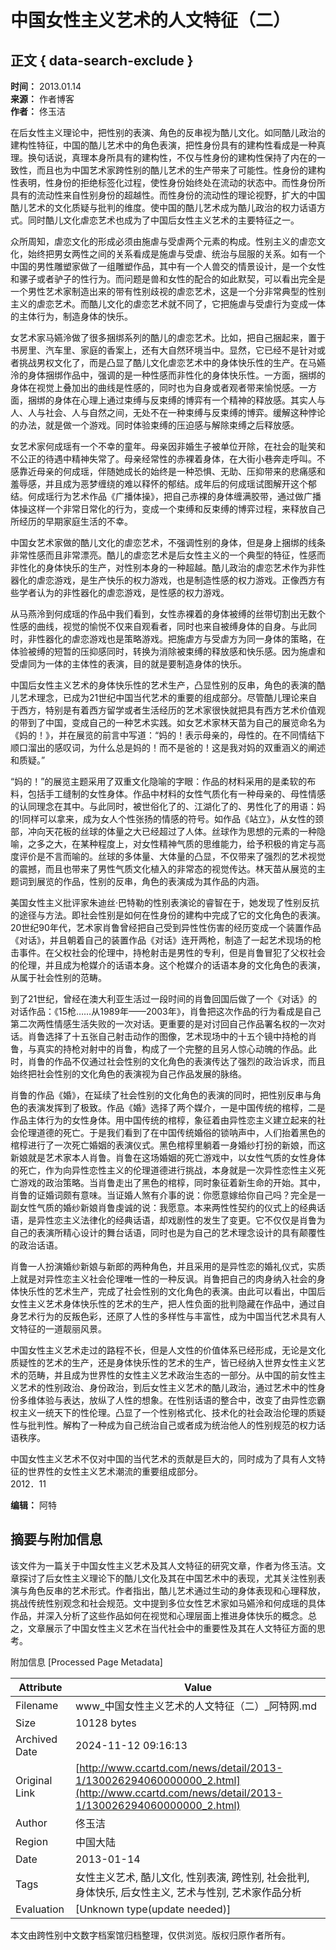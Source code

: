 # 中国女性主义艺术的人文特征（二）

## 正文 { data-search-exclude }


**时间：** 2013.01.14  
**来源：** 作者博客  
**作者：** 佟玉洁

在后女性主义理论中，把性别的表演、角色的反串视为酷儿文化。如同酷儿政治的建构性特征，中国的酷儿艺术中的角色表演，把性身份具有的建构性看成是一种真理。换句话说，真理本身所具有的建构性，不仅与性身份的建构性保持了内在的一致性，而且也为中国艺术家跨性别的酷儿艺术的生产带来了可能性。性身份的建构性表明，性身份的拒绝标签化过程，使性身份始终处在流动的状态中。而性身份所具有的流动性来自性别身份的超越性。而性身份的流动性的理论视野，扩大的中国酷儿艺术的文化质疑与批判的维度。使中国的酷儿艺术成为酷儿政治的权力话语方式。同时酷儿文化虐恋艺术也成为了中国后女性主义艺术的主要特征之一。

众所周知，虐恋文化的形成必须由施虐与受虐两个元素的构成。性别主义的虐恋文化，始终把男女两性之间的关系看成是施虐与受虐、统治与屈服的关系。如有一个中国的男性雕塑家做了一组雕塑作品，其中有一个人兽交的情景设计，是一个女性和骡子或者驴子的性行为。而问题是兽和女性的配合的如此默契，可以看出完全是一个男性艺术家制造出来的带有性别歧视的虐恋艺术，这是一个分非常典型的性别主义的虐恋艺术。而酷儿文化的虐恋艺术就不同了，它把施虐与受虐行为变成一体的主体行为，制造身体的快乐。

女艺术家马嬿泠做了很多捆绑系列的酷儿的虐恋艺术。比如，把自己捆起来，置于书房里、汽车里、家庭的香案上，还有大自然环境当中。显然，它已经不是针对或者挑战男权文化了，而是凸显了酷儿文化虐恋艺术中的身体快乐性的生产。在马嬿泠的身体捆绑作品中，强调的是一种性感而非性化的身体快乐性。一方面，捆绑的身体在视觉上叠加出的曲线是性感的，同时也为自身或者观者带来愉悦感。一方面，捆绑的身体在心理上通过束缚与反束缚的博弈有一个精神的释放感。其实人与人、人与社会、人与自然之间，无处不在一种束缚与反束缚的博弈。缓解这种悖论的办法，就是做一个游戏。同时体验束缚的压迫感与解除束缚之后释放感。

女艺术家何成瑶有一个不幸的童年。母亲因非婚生子被单位开除，在社会的耻笑和不公正的待遇中精神失常了。母亲经常性的赤裸着身体，在大街小巷奔走呼叫。不感靠近母亲的何成瑶，伴随她成长的始终是一种恐惧、无助、压抑带来的悲痛感和羞辱感，并且成为恶梦缠绕的难以释怀的郁结。成年后的何成瑶试图解开这个郁结。何成瑶行为艺术作品《广播体操》，把自己赤裸的身体缠满胶带，通过做广播体操这样一个非常日常化的行为，变成一个束缚和反束缚的博弈过程，来释放自己所经历的早期家庭生活的不幸。

中国女艺术家做的酷儿文化的虐恋艺术，不强调性别的身体，但是身上捆绑的线条非常性感而且非常漂亮。酷儿的虐恋艺术是后女性主义的一个典型的特征，性感而非性化的身体快乐的生产，对性别本身的一种超越。酷儿政治的虐恋艺术作为非性器化的虐恋游戏，是生产快乐的权力游戏，也是制造性感的权力游戏。正像西方有些学者认为的非性器化的虐恋游戏，是性感的权力游戏。

从马燕泠到何成瑶的作品中我们看到，女性赤裸着的身体被缚的丝带切割出无数个性感的曲线，视觉的愉悦不仅来自观看者，同时也来自被缚身体的自身。与此同时，非性器化的虐恋游戏也是策略游戏。把施虐方与受虐方为同一身体的策略，在体验被缚的短暂的压抑感同时，转换为消除被束缚的释放感和快乐感。因为施虐和受虐同为一体的主体性的表演，目的就是要制造身体的快乐。

中国后女性主义艺术的身体快乐性的艺术生产，凸显性别的反串，角色的表演的酷儿艺术理念，已成为21世纪中国当代艺术的重要的组成部分。尽管酷儿理论来自于西方，特别是有着西方留学或者生活经历的艺术家很快就把具有西方艺术价值观的带到了中国，变成自己的一种艺术实践。如女艺术家林天苗为自己的展览命名为《妈的！》，并在展览的前言中写道：“妈的！表示母亲的，母性的。在不同情结下顺口溜出的感叹词，为什么总是妈的！而不是爸的！这是我对妈的双重涵义的阐述和质疑。”

“妈的！”的展览主题采用了双重文化隐喻的字眼：作品的材料采用的是柔软的布料，包括手工缝制的女性身体。作品中材料的女性气质化有一种母亲的、母性情感的认同理念在其中。与此同时，被世俗化了的、江湖化了的、男性化了的用语：妈的!同样可以拿来，成为女人个性张扬的情感的符号。如作品《站立》，从女性的颈部，冲向天花板的丝球的体量之大已经超过了人体。丝球作为思想的元素的一种隐喻，之多之大，在某种程度上，对女性精神气质的思维能力，给予积极的肯定与高度评价是不言而喻的。丝球的多体量、大体量的凸显，不仅带来了强烈的艺术视觉的震撼，而且也带来了男性气质文化植入的非常态的视觉传达。林天苗从展览的主题词到展览的作品，性别的反串，角色的表演成为其作品的内涵。

美国女性主义批评家朱迪丝·巴特勒的性别表演论的睿智在于，她发现了性别反抗的途径与方法。即社会性别是如何在性身份的建构中完成了它的文化角色的表演。20世纪90年代，艺术家肖鲁曾经把自己受到异性性伤害的经历变成一个装置作品《对话》，并且朝着自己的装置作品《对话》连开两枪，制造了一起艺术现场的枪击事件。在父权社会的伦理中，持枪射击是男性的专利，但是肖鲁冒犯了父权社会的伦理，并且成为枪媒介的话语本身。这个枪媒介的话语本身的文化角色的表演，从属于社会性别的范畴。

到了21世纪，曾经在澳大利亚生活过一段时间的肖鲁回国后做了一个《对话》的对话作品：《15枪……从1989年——2003年》，肖鲁把这次作品的行为看成是自己第二次两性情感生活失败的一次对话。更重要的是对讨回自己作品署名权的一次对话。肖鲁选择了十五张自己射击动作的图像，艺术现场中的十五个镜中持枪的肖鲁，与真实的持枪对射中的肖鲁，构成了一个完整的且另人惊心动魄的作品。此时，肖鲁的作品不仅通过社会性别的文化角色的表演传达了强烈的政治诉求，而且始终把社会性别的文化角色的表演视为自己作品发展的脉络。

肖鲁的作品《婚》，在延续了社会性别的文化角色的表演的同时，把性别反串与角色的表演发挥到了极致。作品《婚》选择了两个媒介，一是中国传统的棺椁，二是作品主体行为的女性身体。用中国传统的棺椁，象征着由异性恋主义建立起来的社会伦理道德的死亡。于是我们看到了在中国传统婚俗的锁呐声中，人们抬着黑色的棺椁进行了一次死亡婚姻的表演仪式。黑色棺椁里躺着一身婚纱打扮的新娘，而这新娘就是艺术家本人肖鲁。肖鲁在这场婚姻的死亡游戏中，以女性气质的女性身体的死亡，作为向异性恋性主义的伦理道德进行挑战，本身就是一次异性恋性主义死亡游戏的政治策略。当肖鲁走出了黑色的棺椁，同时象征着新生命的开始。其中，肖鲁的证婚词颇有意味。当证婚人煞有介事的说：你愿意嫁给你自己吗？完全是一副女性气质的婚纱新娘肖鲁虔诚的说：我愿意。本来两性性契约的仪式上的经典话语，是异性恋主义法律化的经典话语，却戏剧性的发生了变更。它不仅仅是肖鲁为自己的表演所精心设计的舞台话语，同时也是为自己的艺术理念设计的具有颠覆性的政治话语。

肖鲁一人扮演婚纱新娘与新郎的两种角色，并且采用的是异性恋的婚礼仪式，实质上就是对异性恋主义社会伦理唯一性的一种反讽。肖鲁把自己的肉身纳入社会的身体快乐性的艺术生产，完成了社会性别的文化角色的表演。由此可以看出，中国后女性主义艺术身体快乐性的艺术的生产，把人性负面的批判隐藏在作品中，通过自身艺术行为的反叛色彩，还原了人性的多样性与丰富性，成为中国当代艺术具有人文特征的一道靓丽风景。

中国女性主义艺术走过的路程不长，但是人文性的价值体系已经形成，无论是文化质疑性的艺术的生产，还是身体快乐性的艺术的生产，皆已经纳入世界女性主义艺术的范畴，并且成为世界性的女性主义艺术政治生态的一部分。从中国的前女性主义艺术的性别政治、身份政治，到后女性主义艺术的酷儿政治，通过艺术中的性身份多维体验与表达，放纵了人性的想象。在性别话语的整合中，改变了由异性恋霸权主义一统天下的性伦理。凸显了一个性别格式化、技术化的社会政治伦理的质疑性与批判性。解构了一种成为自己统治自己或者成为统治他人的性别规范的权力话语秩序。

中国女性主义艺术不仅对中国的当代艺术的贡献是巨大的，同时成为了具有人文特征的世界性的女性主义艺术潮流的重要组成部分。  
2012．11  

**编辑：** 阿特

## 摘要与附加信息

<!-- tcd_abstract -->
该文件为一篇关于中国女性主义艺术及其人文特征的研究文章，作者为佟玉洁。文章探讨了后女性主义理论下的酷儿文化及其在中国艺术中的表现，尤其关注性别表演与角色反串的艺术形式。作者指出，酷儿艺术通过生动的身体表现和心理释放，挑战传统性别观念和社会规范。文中提到多位女性艺术家如马嬿泠和何成瑶的具体作品，并深入分析了这些作品如何在视觉和心理层面上推进身体快乐的概念。总之，文章展示了中国女性主义艺术在当代社会中的重要性及其在人文特征方面的思考。
<!-- tcd_abstract_end -->

附加信息 [Processed Page Metadata]

| Attribute       | Value                                  |
|-----------------|----------------------------------------|
| Filename        | www_中国女性主义艺术的人文特征（二）_阿特网.md                             |
| Size            | 10128 bytes                           |
| Archived Date   | 2024-11-12 09:16:13                             |
| Original Link   | [http://www.ccartd.com/news/detail/2013-1/130026294060000000_2.html](http://www.ccartd.com/news/detail/2013-1/130026294060000000_2.html)                       |
| Author          | 佟玉洁                               |
| Region          | 中国大陆                               |
| Date            | 2013-01-14                                 |
| Tags            | 女性主义艺术, 酷儿文化, 性别表演, 跨性别, 社会批判, 身体快乐, 后女性主义, 艺术与性别, 艺术家作品分析                                 |
| Evaluation            | [Unknown type(update needed)]                                 |
<!-- tcd_table_end -->

本文由跨性别中文数字档案馆归档整理，仅供浏览。版权归原作者所有。
